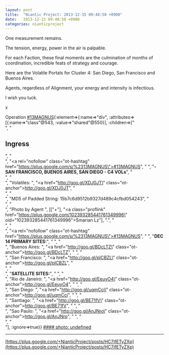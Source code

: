 ```yaml
---
layout: post
title:  "Niantic Project: 2013-12-15 09:48:50 +0900"
date:   2013-12-15 09:48:50 +0900
categories: nianticproject
---
```

One measurement remains.

The tension, energy, power in the air is palpable.

For each Faction, these final moments are the culmination of months of coordination, incredible feats of strategy and courage.

Here are the Volatile Portals for Cluster 4: San Diego, San Francisco and Buenos Aires.

Agents, regardless of Alignment, your energy and intensity is infectious.

I wish you luck.

x

Operation [#13MAGNUS](https://plus.google.com/s/%2313MAGNUS ""){:element=>{:name=>"div", :attributes=>[{:name=>"class"@543, :value=>"shared"@550}], :children=>["<br />", "<h2>Ingress</h2>", "<br />", "<a rel=\"nofollow\" class=\"ot-hashtag\" href=\"https://plus.google.com/s/%2313MAGNUS\">#13MAGNUS</a>", " ", "<b>- SAN FRANCISCO, BUENOS AIRES, SAN DIEGO - C4 VOLs</b>", "<br />", "<br />", "Volatiles: ", "<a href=\"http://goo.gl/XDJ0JT\" class=\"ot-anchor\">http://goo.gl/XDJ0JT</a>", "<br />", "<br />", "MD5 of Padded String: 15b7c6d9512b9327d489c4cfbd054243", "<br />", "<br />", "Photo by Agent ", [["+"], "<a class=\"proflink\" href=\"https://plus.google.com/102393285441761349996\" oid=\"102393285441761349996\">Smarian Lz</a>"], ".", "<br />", "<br />", "<a rel=\"nofollow\" class=\"ot-hashtag\" href=\"https://plus.google.com/s/%2313MAGNUS\">#13MAGNUS</a>", " ", "<b>DEC 14 PRIMARY SITES:</b>", " ", "<br />", "Buenos Aires: ", "<a href=\"http://goo.gl/BDcLTZ\" class=\"ot-anchor\">http://goo.gl/BDcLTZ</a>", " ", "<br />", "San Francisco: ", "<a href=\"http://goo.gl/plCBZL\" class=\"ot-anchor\">http://goo.gl/plCBZL</a>", "<br />", "<br />", "<b>SATELLITE SITES:</b>", " ", "<br />", "Rio de Janeiro: ", "<a href=\"http://goo.gl/EeuyO4\" class=\"ot-anchor\">http://goo.gl/EeuyO4</a>", " ", "<br />", "San Diego: ", "<a href=\"http://goo.gl/uqmCci\" class=\"ot-anchor\">http://goo.gl/uqmCci</a>", " ", "<br />", "Santiago: ", "<a href=\"http://goo.gl/BE71fV\" class=\"ot-anchor\">http://goo.gl/BE71fV</a>", " ", "<br />", "Sao Paulo: ", "<a href=\"http://goo.gl/AnJNro\" class=\"ot-anchor\">http://goo.gl/AnJNro</a>", " ", "<br />", "<br />"], :ignore=>true}}
[#### photo: undefined](https://lh4.googleusercontent.com/-lxfcfYXwUx4/Uqz7o0N8U2I/AAAAAAAAeLw/rkNmNcqHfDE/20131214_202402.jpg "")
- - -
[https://plus.google.com/+NianticProject/posts/HC7ifETyZXp](https://plus.google.com/+NianticProject/posts/HC7ifETyZXp)
